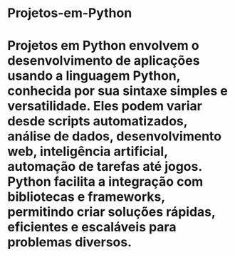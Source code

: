 # Projetos-em-Python
# Projetos em Python envolvem o desenvolvimento de aplicações usando a linguagem Python, conhecida por sua sintaxe simples e versatilidade. Eles podem variar desde scripts automatizados, análise de dados, desenvolvimento web, inteligência artificial, automação de tarefas até jogos. Python facilita a integração com bibliotecas e frameworks, permitindo criar soluções rápidas, eficientes e escaláveis para problemas diversos.
